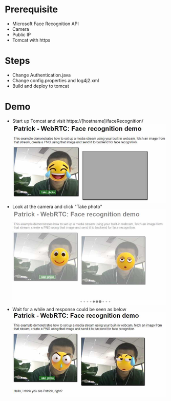 # Prerequisite
  - Microsoft Face Recognition API
  - Camera
  - Public IP
  - Tomcat with https

# Steps
  - Change Authentication.java
  - Change config.properties and log4j2.xml
  - Build and deploy to tomcat

# Demo
  - Start up Tomcat and visit https://[hostname]/faceRecognition/
![images/1.jpg](images/1.jpg)
  - Look at the camera and click "Take photo"
![images/2.jpg](images/2.jpg)
  - Wait for a while and response could be seen as below
![images/3.jpg](images/3.jpg)

